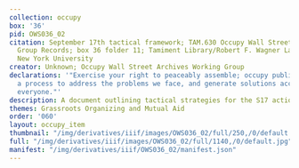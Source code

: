 ```yaml
---
collection: occupy
box: '36'
pid: OWS036_02
citation: September 17th tactical framework; TAM.630 Occupy Wall Street Archives Working
  Group Records; box 36 folder 11; Tamiment Library/Robert F. Wagner Labor Archives,
  New York University
creator: Unknown; Occupy Wall Street Archives Working Group
declarations: '"Exercise your right to peaceably assemble; occupy public space;  create
  a process to address the problems we face, and generate solutions accessible to
  everyone."'
description: A document outlining tactical strategies for the S17 actions
themes: Grassroots Organizing and Mutual Aid
order: '060'
layout: occupy_item
thumbnail: "/img/derivatives/iiif/images/OWS036_02/full/250,/0/default.jpg"
full: "/img/derivatives/iiif/images/OWS036_02/full/1140,/0/default.jpg"
manifest: "/img/derivatives/iiif/OWS036_02/manifest.json"
---
```

